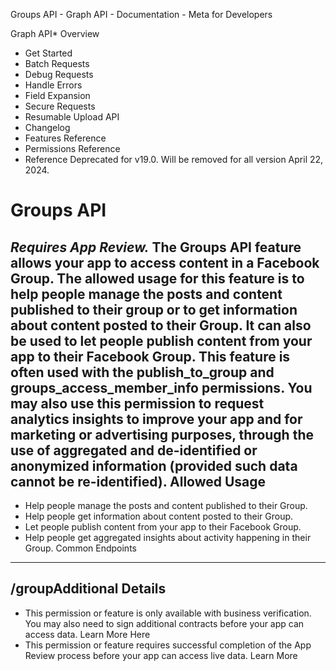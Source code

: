 Groups API - Graph API - Documentation - Meta for Developers

Graph API* Overview
* Get Started
* Batch Requests
* Debug Requests
* Handle Errors
* Field Expansion
* Secure Requests
* Resumable Upload API
* Changelog
* Features Reference
* Permissions Reference
* Reference
Deprecated for v19.0. Will be removed for all version April 22, 2024.

Groups API
==========

*Requires App Review.*  The **Groups API** feature allows your app to access content in a Facebook Group. The allowed usage for this feature is to help people manage the posts and content published to their group or to get information about content posted to their Group. It can also be used to let people publish content from your app to their Facebook Group. This feature is often used with the **publish\_to\_group** and **groups\_access\_member\_info** permissions. You may also use this permission to request analytics insights to improve your app and for marketing or advertising purposes, through the use of aggregated and de-identified or anonymized information (provided such data cannot be re-identified). Allowed Usage
-------------

* Help people manage the posts and content published to their Group.
* Help people get information about content posted to their Group.
* Let people publish content from your app to their Facebook Group.
* Help people get aggregated insights about activity happening in their Group.
Common Endpoints
----------------

/groupAdditional Details
------------------

* This permission or feature is only available with business verification. You may also need to sign additional contracts before your app can access data. Learn More Here
* This permission or feature requires successful completion of the App Review process before your app can access live data. Learn More